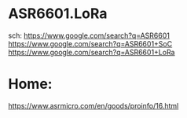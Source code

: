 # ASR6601.LoRa
sch: https://www.google.com/search?q=ASR6601 https://www.google.com/search?q=ASR6601+SoC https://www.google.com/search?q=ASR6601+LoRa

# Home:
https://www.asrmicro.com/en/goods/proinfo/16.html
